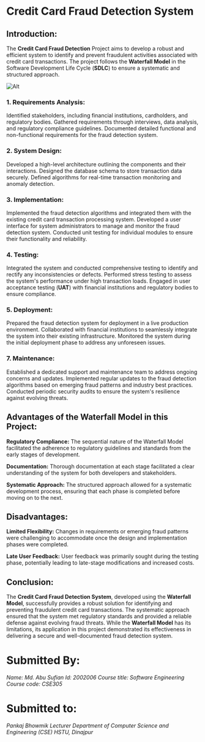 # Credit Card Fraud Detection System

## Introduction:

The **Credit Card Fraud Detection** Project aims to develop a robust and efficient system to identify and prevent fraudulent activities associated with credit card transactions. The project follows the **Waterfall Model** in the Software Development Life Cycle (**SDLC**) to ensure a systematic and structured approach.

![Alt](https://cdn.technologyadvice.com/wp-content/uploads/2020/09/AdobeStock_281742235.jpeg)

### 1. Requirements Analysis:

Identified stakeholders, including financial institutions, cardholders, and regulatory bodies.
Gathered requirements through interviews, data analysis, and regulatory compliance guidelines.
Documented detailed functional and non-functional requirements for the fraud detection system.

### 2. System Design:

Developed a high-level architecture outlining the components and their interactions.
Designed the database schema to store transaction data securely.
Defined algorithms for real-time transaction monitoring and anomaly detection.


### 3. Implementation:

Implemented the fraud detection algorithms and integrated them with the existing credit card transaction processing system.
Developed a user interface for system administrators to manage and monitor the fraud detection system.
Conducted unit testing for individual modules to ensure their functionality and reliability.


### 4. Testing:

Integrated the system and conducted comprehensive testing to identify and rectify any inconsistencies or defects.
Performed stress testing to assess the system's performance under high transaction loads.
Engaged in user acceptance testing (**UAT**) with financial institutions and regulatory bodies to ensure compliance.


### 5. Deployment:

Prepared the fraud detection system for deployment in a live production environment.
Collaborated with financial institutions to seamlessly integrate the system into their existing infrastructure.
Monitored the system during the initial deployment phase to address any unforeseen issues.


### 7. Maintenance:

Established a dedicated support and maintenance team to address ongoing concerns and updates.
Implemented regular updates to the fraud detection algorithms based on emerging fraud patterns and industry best practices.
Conducted periodic security audits to ensure the system's resilience against evolving threats.



## Advantages of the Waterfall Model in this Project:

**Regulatory Compliance:**  The sequential nature of the Waterfall Model facilitated the adherence to regulatory guidelines and standards from the early stages of development.

**Documentation:** Thorough documentation at each stage facilitated a clear understanding of the system for both developers and stakeholders.

**Systematic Approach:** The structured approach allowed for a systematic development process, ensuring that each phase is completed before moving on to the next.



## Disadvantages:

**Limited Flexibility:** Changes in requirements or emerging fraud patterns were challenging to accommodate once the design and implementation phases were completed.

**Late User Feedback:** User feedback was primarily sought during the testing phase, potentially leading to late-stage modifications and increased costs.



## Conclusion:
The **Credit Card Fraud Detection System**, developed using the **Waterfall Model**, successfully provides a robust solution for identifying and preventing fraudulent credit card transactions. The systematic approach ensured that the system met regulatory standards and provided a reliable defense against evolving fraud threats. While the **Waterfall Model** has its limitations, its application in this project demonstrated its effectiveness in delivering a secure and well-documented fraud detection system.


# Submitted By:
*Name: Md. Abu Sufian  Id: 2002006  Course title: Software Engineering  Course code: CSE305*

# Submitted to:
*Pankaj Bhowmik*
*Lecturer*
*Department of Computer Science and Engineering (CSE)*
*HSTU, Dinajpur*


